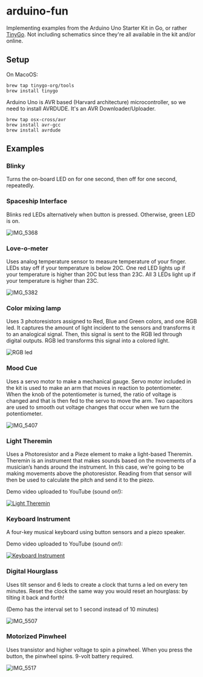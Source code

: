 # arduino-fun
Implementing examples from the Arduino Uno Starter Kit in Go, or rather [TinyGo](https://tinygo.org).
Not including schematics since they're all available in the kit and/or online.

## Setup

On MacoOS:
```avrasm
brew tap tinygo-org/tools
brew install tinygo
```

Arduino Uno is AVR based (Harvard architecture) microcontroller, so we need to install AVRDUDE. It's an AVR Downloader/Uploader.
```avrasm
brew tap osx-cross/avr
brew install avr-gcc
brew install avrdude
```

## Examples

### Blinky

Turns the on-board LED on for one second, then off for one second, repeatedly.

### Spaceship Interface

Blinks red LEDs alternatively when button is pressed. Otherwise, green LED is on.

![IMG_5368](https://github.com/annapawlicka/arduino-fun/assets/2522010/ef5abf3b-6fb3-49cf-a762-8c8aa713d569)

### Love-o-meter

Uses analog temperature sensor to measure temperature of your finger. LEDs stay off if your temperature is below 20C.
One red LED lights up if your temperature is higher than 20C but less than 23C. All 3 LEDs light up if your temperature is
higher than 23C.

![IMG_5382](https://github.com/annapawlicka/arduino-fun/assets/2522010/4704eeee-b727-4b2e-9f2a-2b18601abfe8)

### Color mixing lamp

Uses 3 photoresistors assigned to Red, Blue and Green colors, and one RGB led.
It captures the amount of light incident to the sensors and transforms it to an analogical signal.
Then, this signal is sent to the RGB led through digital outputs.
RGB led transforms this signal into a colored light.

![RGB led](https://github.com/annapawlicka/arduino-fun/assets/2522010/ac1a3b59-8c48-42e4-99a7-652eea65422c)

### Mood Cue

Uses a servo motor to make a mechanical gauge.
Servo motor included in the kit is used to make an arm that moves in reaction to potentiometer. When the knob of the 
potentiometer is turned, the ratio of voltage is changed and that is then fed to the servo to move the arm. Two capacitors 
are used to smooth out voltage changes that occur when we turn the potentiometer.

![IMG_5407](https://github.com/annapawlicka/arduino-fun/assets/2522010/32229bc0-1e57-4450-9539-488401a5d0d2)

### Light Theremin

Uses a Photoresistor and a Pieze element to make a light-based Theremin. Theremin is an instrument that makes sounds based on 
the movements of a musician’s hands around the instrument. In this case, we're going to be making movements above the 
photoresistor. Reading from that sensor will then be used to calculate the pitch and send it to the piezo.

Demo video uploaded to YouTube (sound on!):

[![Light Theremin](https://img.youtube.com/vi/YPRH3eVjy4c/0.jpg)](https://www.youtube.com/watch?v=YPRH3eVjy4c)

### Keyboard Instrument

A four-key musical keyboard using button sensors and a piezo speaker.

Demo video uploaded to YouTube (sound on!):

[![Keyboard Instrument](https://img.youtube.com/vi/03Chv3k4brQ/0.jpg)](https://www.youtube.com/watch?v=03Chv3k4brQ)

### Digital Hourglass

Uses tilt sensor and 6 leds to create a clock that turns a led on every ten minutes. Reset the clock the same way you would 
reset an hourglass: by tilting it back and forth!

(Demo has the interval set to 1 second instead of 10 minutes)

![IMG_5507](https://github.com/annapawlicka/arduino-starter-kit-examples/assets/2522010/a7dcd559-cb41-429f-a27b-7fafcaf6d275)

### Motorized Pinwheel

Uses transistor and higher voltage to spin a pinwheel. When you press the button, the pinwheel spins.
9-volt battery required.

![IMG_5517](https://github.com/annapawlicka/arduino-starter-kit-examples/assets/2522010/a5e01325-8c93-4998-bb6c-017ede9a7bfc)
